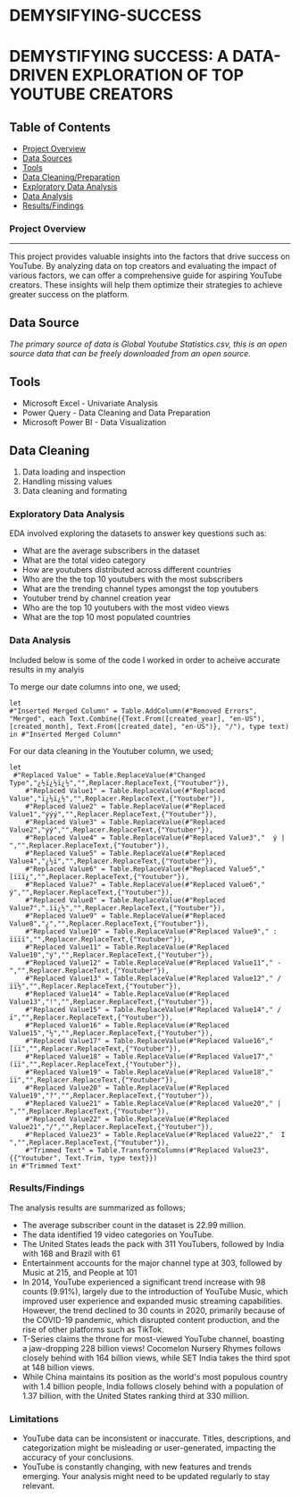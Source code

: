 # DEMYSIFYING-SUCCESS

# DEMYSTIFYING  SUCCESS: A DATA-DRIVEN EXPLORATION OF TOP YOUTUBE CREATORS

## Table of Contents
- [Project Overview](#project-overview)
- [Data Sources](#data-sources)
- [Tools](#tools)
- [Data Cleaning/Preparation](#data-cleaningpreparation)
- [Exploratory Data Analysis](#exploratory-data-analysis)
- [Data Analysis](#data-analysis)
- [Results/Findings](#resultsfindings)

### Project Overview

---

This project provides valuable insights into the factors that drive success on YouTube. By analyzing data on top creators and evaluating the impact of various factors, we can offer a comprehensive guide for aspiring YouTube creators. These insights will help them optimize their strategies to achieve greater success on the platform.

## Data Source

*The primary source of data is Global Youtube Statistics.csv, this is an open source data that can be freely downloaded from an open source.*

## Tools
- Microsoft Excel - Univariate Analysis
- Power Query - Data Cleaning and Data Preparation
- Microsoft Power BI - Data Visualization

## Data Cleaning 
1. Data loading and inspection
2. Handling missing values
3. Data cleaning and formating

### Exploratory Data Analysis

EDA involved exploring the datasets to answer key questions such as:

- What are the average subscribers in the dataset
- What are the total video category
- How are youtubers distributed across different countries
- Who are the the top 10 youtubers with the most subscribers
- What are the trending channel types amongst the top youtubers
- Youtuber trend by channel creation year
- Who are the top 10 youtubers with the most video views
- What are the top 10 most populated countries

### Data Analysis

Included below is some of the code I worked in order to acheive accurate results in my analyis

To merge our date columns into one, we used;
```F#
let
#"Inserted Merged Column" = Table.AddColumn(#"Removed Errors", "Merged", each Text.Combine({Text.From([created_year], "en-US"), [created_month], Text.From([created_date], "en-US")}, "/"), type text)
in #"Inserted Merged Column"
```

For our data cleaning in the Youtuber column, we used;
```F#
let
 #"Replaced Value" = Table.ReplaceValue(#"Changed Type","¿½ï¿½ï¿½","",Replacer.ReplaceText,{"Youtuber"}),
    #"Replaced Value1" = Table.ReplaceValue(#"Replaced Value","ï¿½ï¿½","",Replacer.ReplaceText,{"Youtuber"}),
    #"Replaced Value2" = Table.ReplaceValue(#"Replaced Value1","ýýý","",Replacer.ReplaceText,{"Youtuber"}),
    #"Replaced Value3" = Table.ReplaceValue(#"Replaced Value2","ýý","",Replacer.ReplaceText,{"Youtuber"}),
    #"Replaced Value4" = Table.ReplaceValue(#"Replaced Value3","  ý | ","",Replacer.ReplaceText,{"Youtuber"}),
    #"Replaced Value5" = Table.ReplaceValue(#"Replaced Value4","¿½ï","",Replacer.ReplaceText,{"Youtuber"}),
    #"Replaced Value6" = Table.ReplaceValue(#"Replaced Value5"," [ïïï¿","",Replacer.ReplaceText,{"Youtuber"}),
    #"Replaced Value7" = Table.ReplaceValue(#"Replaced Value6"," ý","",Replacer.ReplaceText,{"Youtuber"}),
    #"Replaced Value8" = Table.ReplaceValue(#"Replaced Value7",".ïï¿½","",Replacer.ReplaceText,{"Youtuber"}),
    #"Replaced Value9" = Table.ReplaceValue(#"Replaced Value8","¿","",Replacer.ReplaceText,{"Youtuber"}),
    #"Replaced Value10" = Table.ReplaceValue(#"Replaced Value9"," : ïïïï","",Replacer.ReplaceText,{"Youtuber"}),
    #"Replaced Value11" = Table.ReplaceValue(#"Replaced Value10","ý","",Replacer.ReplaceText,{"Youtuber"}),
    #"Replaced Value12" = Table.ReplaceValue(#"Replaced Value11"," - ","",Replacer.ReplaceText,{"Youtuber"}),
    #"Replaced Value13" = Table.ReplaceValue(#"Replaced Value12"," / ïï½","",Replacer.ReplaceText,{"Youtuber"}),
    #"Replaced Value14" = Table.ReplaceValue(#"Replaced Value13","!","",Replacer.ReplaceText,{"Youtuber"}),
    #"Replaced Value15" = Table.ReplaceValue(#"Replaced Value14"," /ï","",Replacer.ReplaceText,{"Youtuber"}),
    #"Replaced Value16" = Table.ReplaceValue(#"Replaced Value15","½","",Replacer.ReplaceText,{"Youtuber"}),
    #"Replaced Value17" = Table.ReplaceValue(#"Replaced Value16","[ïï","",Replacer.ReplaceText,{"Youtuber"}),
    #"Replaced Value18" = Table.ReplaceValue(#"Replaced Value17"," (ïï","",Replacer.ReplaceText,{"Youtuber"}),
    #"Replaced Value19" = Table.ReplaceValue(#"Replaced Value18"," ïï","",Replacer.ReplaceText,{"Youtuber"}),
    #"Replaced Value20" = Table.ReplaceValue(#"Replaced Value19","?","",Replacer.ReplaceText,{"Youtuber"}),
    #"Replaced Value21" = Table.ReplaceValue(#"Replaced Value20"," | ","",Replacer.ReplaceText,{"Youtuber"}),
    #"Replaced Value22" = Table.ReplaceValue(#"Replaced Value21","/","",Replacer.ReplaceText,{"Youtuber"}),
    #"Replaced Value23" = Table.ReplaceValue(#"Replaced Value22","  I  ","",Replacer.ReplaceText,{"Youtuber"}),
    #"Trimmed Text" = Table.TransformColumns(#"Replaced Value23",{{"Youtuber", Text.Trim, type text}})
in #"Trimmed Text"
```

### Results/Findings
The analysis results are summarized as follows;
- The average subscriber count in the dataset is 22.99 million.
- The data identified 19 video categories on YouTube.
- The United States leads the pack with 311 YouTubers, followed by India with 168 and Brazil with 61
- Entertainment accounts for the major channel type at 303, followed by Music at 215, and People at 101
- In 2014, YouTube experienced a significant trend increase with 98 counts (9.91%), largely due to the introduction of YouTube Music, which improved user experience and expanded music streaming capabilities. However, the trend declined to 30 counts in 2020, primarily because of the COVID-19 pandemic, which disrupted content production, and the rise of other platforms such as TikTok.
- T-Series claims the throne for most-viewed YouTube channel, boasting a jaw-dropping 228 billion views! Cocomelon Nursery Rhymes follows closely behind with 164 billion views, while SET India takes the third spot at 148 billion views.
- While China maintains its position as the world's most populous country with 1.4 billion people, India follows closely behind with a population of 1.37 billion, with the United States ranking third at 330 million.

### Limitations
- YouTube data can be inconsistent or inaccurate. Titles, descriptions, and categorization might be misleading or user-generated, impacting the accuracy of your conclusions.
-  YouTube is constantly changing, with new features and trends emerging. Your analysis might need to be updated regularly to stay relevant.
